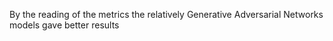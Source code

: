 By the reading of the metrics the relatively Generative Adversarial Networks models gave better results

